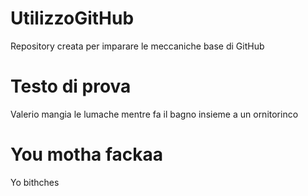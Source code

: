 
# UtilizzoGitHub
Repository creata per imparare le meccaniche base di GitHub

# Testo di prova
Valerio mangia le lumache mentre fa il bagno insieme a un ornitorinco

# You motha fackaa
Yo bithches
